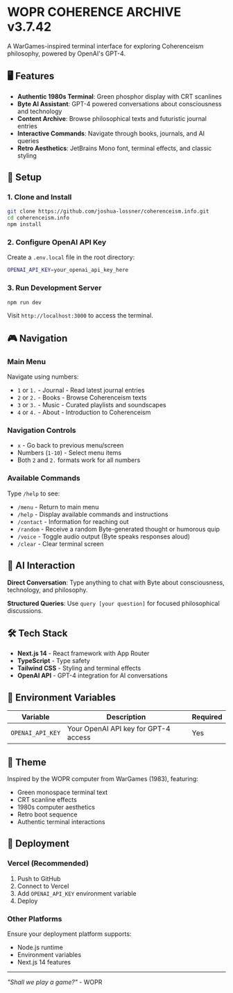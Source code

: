 # WOPR COHERENCE ARCHIVE v3.7.42

A WarGames-inspired terminal interface for exploring Coherenceism philosophy, powered by OpenAI's GPT-4.

## 🖥️ Features

- **Authentic 1980s Terminal**: Green phosphor display with CRT scanlines
- **Byte AI Assistant**: GPT-4 powered conversations about consciousness and technology
- **Content Archive**: Browse philosophical texts and futuristic journal entries
- **Interactive Commands**: Navigate through books, journals, and AI queries
- **Retro Aesthetics**: JetBrains Mono font, terminal effects, and classic styling

## 🚀 Setup

### 1. Clone and Install
```bash
git clone https://github.com/joshua-lossner/coherenceism.info.git
cd coherenceism.info
npm install
```

### 2. Configure OpenAI API Key
Create a `.env.local` file in the root directory:
```bash
OPENAI_API_KEY=your_openai_api_key_here
```

### 3. Run Development Server
```bash
npm run dev
```

Visit `http://localhost:3000` to access the terminal.

## 🎮 Navigation

### Main Menu
Navigate using numbers:
- `1` or `1.` - Journal - Read latest journal entries
- `2` or `2.` - Books - Browse Coherenceism texts
- `3` or `3.` - Music - Curated playlists and soundscapes
- `4` or `4.` - About - Introduction to Coherenceism

### Navigation Controls
- `x` - Go back to previous menu/screen
- Numbers (`1-10`) - Select menu items
- Both `2` and `2.` formats work for all numbers

### Available Commands
Type `/help` to see:
- `/menu` - Return to main menu
- `/help` - Display available commands and instructions
- `/contact` - Information for reaching out
- `/random` - Receive a random Byte-generated thought or humorous quip
- `/voice` - Toggle audio output (Byte speaks responses aloud)
- `/clear` - Clear terminal screen

## 🤖 AI Interaction

**Direct Conversation**: Type anything to chat with Byte about consciousness, technology, and philosophy.

**Structured Queries**: Use `query [your question]` for focused philosophical discussions.

## 🛠️ Tech Stack

- **Next.js 14** - React framework with App Router
- **TypeScript** - Type safety
- **Tailwind CSS** - Styling and terminal effects
- **OpenAI API** - GPT-4 integration for AI conversations

## 📝 Environment Variables

| Variable | Description | Required |
|----------|-------------|----------|
| `OPENAI_API_KEY` | Your OpenAI API key for GPT-4 access | Yes |

## 🎨 Theme

Inspired by the WOPR computer from WarGames (1983), featuring:
- Green monospace terminal text
- CRT scanline effects
- 1980s computer aesthetics
- Retro boot sequence
- Authentic terminal interactions

## 🚢 Deployment

### Vercel (Recommended)
1. Push to GitHub
2. Connect to Vercel
3. Add `OPENAI_API_KEY` environment variable
4. Deploy

### Other Platforms
Ensure your deployment platform supports:
- Node.js runtime
- Environment variables
- Next.js 14 features

---

*"Shall we play a game?"* - WOPR 